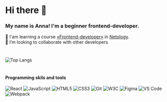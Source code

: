 # Hi there 👋
### My name is Anna! I'm a beginner frontend-developer.

🌱 I'am learning a course [«Frontend-developer»](https://netology.ru/programs/front-end) in [Netology](https://netology.ru/).   
🤝 I’m looking to collaborate with other developers

#
![Top Langs](https://github-readme-stats.vercel.app/api/top-langs/?username=a-naraikin&layout=compact)

#
#### Programming skils and tools
![](https://img.shields.io/badge/React-palegreen "React")
![](https://img.shields.io/badge/JavaScript-palegreen "JavaScript")
![](https://img.shields.io/badge/HTML5-forestgreen "HTML5") 
![](https://img.shields.io/badge/CSS3-seagreen "CSS3") 
![](https://img.shields.io/badge/Git-forestgreen "Git") 
![](https://img.shields.io/badge/W3C-seagreen "W3C")
![](https://img.shields.io/badge/Figma-palegreen  "Figma") 
![](https://img.shields.io/badge/VS_Code-forestgreen "VS Code") 
![](https://img.shields.io/badge/Webpack-seagreen "Webpack") 

